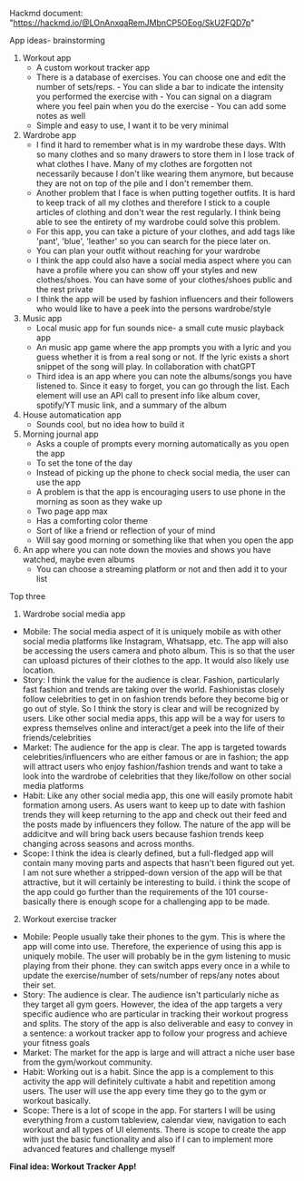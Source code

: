 Hackmd document: "https://hackmd.io/@LOnAnxqaRemJMbnCP5OEog/SkU2FQD7p"

App ideas- brainstorming

1. Workout app
   - A custom workout tracker app
   - There is a database of exercises. You can choose one and edit the number of sets/reps.
          - You can slide a bar to indicate the intensity you performed the exercise with
          - You can signal on a diagram where you feel pain when you do the exercise
          - You can add some notes as well
   - Simple and easy to use, I want it to be very minimal
2. Wardrobe app
   - I find it hard to remember what is in my wardrobe these days. WIth so many clothes and so many drawers to store them in I lose track of what
     clothes I have. Many of my clothes are forgotten not necessarily because I don't like wearing them anymore, but because they are not on top of
     the pile and I don't remember them.
   - Another problem that I face is when putting together outfits. It is hard to keep track of all my clothes and therefore I stick to a couple 
     articles of clothing and don't wear the rest regularly. I think being able to see the entirety of my wardrobe could solve this problem.
   - For this app, you can take a picture of your clothes, and add tags like 'pant', 'blue', 'leather' so you can search for the piece later on.
   - You can plan your outfit without reaching for your wardrobe
   - I think the app could also have a social media aspect where you can have a profile where you can show off your styles and new clothes/shoes. You
     can have some of your clothes/shoes public and the rest private
   - I think the app will be used by fashion influencers and their followers who would like to have a peek into the persons wardrobe/style
3. Music app
   - Local music app for fun sounds nice- a small cute music playback app
   - An music app game where the app prompts you with a lyric and you guess whether it is from a real song or not. If the lyric exists a short snippet      of the song will play. In collaboration with chatGPT
   - Third idea is an app where you can note the albums/songs you have listened to. Since it easy to forget, you can go through the list. Each element
     will use an API call to present info like album cover, spotify/YT music link, and a summary of the album 
4. House automatication app
   - Sounds cool, but no idea how to build it
5. Morning journal app
   - Asks a couple of prompts every morning automatically as you open the app
   - To set the tone of the day
   - Instead of picking up the phone to check social media, the user can use the app
   - A problem is that the app is encouraging users to use phone in the morning as soon as they wake up
   - Two page app max
   - Has a comforting color theme
   - Sort of like a friend or reflection of your of mind
   - Will say good morning or something like that when you open the app
6. An app where you can note down the movies and shows you have watched, maybe even albums
   - You can choose a streaming platform or not and then add it to your list
  
Top three

1. Wardrobe social media app
- Mobile: The social media aspect of it is uniquely mobile as with other social media platforms like Instagram, Whatsapp, etc. The app will also be 
  accessing the users camera and photo album. This is so that the user can uploasd pictures of their clothes to the app. It would also likely use
  location. 
- Story: I think the value for the audience is clear. Fashion, particularly fast fashion and trends are taking over the world. Fashionistas closely
  follow celebrities to get in on fashion trends before they become big or go out of style. So I think the story is clear and will be recognized by
  users. Like other social media apps, this app will be a way for users to express themselves online and interact/get a peek into the life of their
  friends/celebrities
- Market: The audience for the app is clear. The app is targeted towards celebrities/influencers who are either famous or are in fashion; the app will
  attract users who enjoy fashion/fashion trends and want to take a look into the wardrobe of celebrities that they like/follow on other social media
  platforms
- Habit: Like any other social media app, this one will easily promote habit formation among users. As users want to keep up to date with fashion
  trends they will keep returning to the app and check out their feed and the posts made by influencers they follow. The nature of the app will be
  addicitve and will bring back users because fashion trends keep changing across seasons and across months. 
- Scope: I think the idea is clearly defined, but a full-fledged app will contain many moving parts and aspects that hasn't been figured out yet. I
  am not sure whether a stripped-down version of the app will be that attractive, but it will certainly be interesting to build. i think the scope of
  the app could go further than the requirements of the 101 course- basically there is enough scope for a challenging app to be made.
  
2. Workout exercise tracker
- Mobile: People usually take their phones to the gym. This is where the app will come into use. Therefore, the experience of using this app is
  uniquely mobile. The user will probably be in the gym listening to music playing from their phone. they can switch apps every once in a while to
  update the exercise/number of sets/number of reps/any notes about their set. 
- Story: The audience is clear. The audience isn't particularly niche as they target all gym goers. However, the idea of the app targets a very
  specific audience who are particular in tracking their workout progress and splits. The story of the app is also deliverable and easy to convey in
  a sentence: a workout tracker app to follow your progress and achieve your fitness goals
- Market: The market for the app is large and will attract a niche user base from the gym/workout community. 
- Habit: Working out is a habit. Since the app is a complement to this activity the app will definitely cultivate a habit and repetition among users.
  The user will use the app every time they go to the gym or workout basically. 
- Scope: There is a lot of scope in the app. For starters I will be using everything from a custom tableview, calendar view, navigation to each
  workout and all types of UI elements. There is scope to create the app with just the basic functionality and also if I can to implement more
  advanced features and challenge myself
  
**Final idea: Workout Tracker App!**


